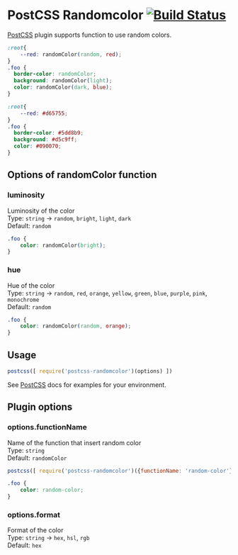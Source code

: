 # PostCSS Randomcolor [![Build Status][ci-img]][ci]

[PostCSS] plugin supports function to use random colors.

[PostCSS]: https://github.com/postcss/postcss
[ci-img]:  https://travis-ci.org/alanev/postcss-randomcolor.svg
[ci]:      https://travis-ci.org/alanev/postcss-randomcolor

```css
:root{
    --red: randomColor(random, red);
}
.foo {
  border-color: randomColor;
  background: randomColor(light);
  color: randomColor(dark, blue);
}
```

```css
:root{
    --red: #d65755;
}
.foo {
  border-color: #5dd8b9;
  background: #d5c9ff;
  color: #090070;
}
```

## Options of randomColor function

### luminosity
Luminosity of the color<br>
Type: `string` -> `random`, `bright`, `light`, `dark`<br>
Default: `random`

```css
.foo {
    color: randomColor(bright);
}
```

### hue
Hue of the color<br>
Type: `string` -> `random`, `red`, `orange`, `yellow`, `green`, `blue`, `purple`, `pink`, `monochrome`<br>
Default: `random`

```css
.foo {
    color: randomColor(random, orange);
}
```

## Usage

```js
postcss([ require('postcss-randomcolor')(options) ])
```

See [PostCSS] docs for examples for your environment.

## Plugin options

### options.functionName
Name of the function that insert random color<br>
Type: `string`<br>
Default: `randomColor`

```js
postcss([ require('postcss-randomcolor')({functionName: 'random-color'}) ])
```
```css
.foo {
    color: random-color;
}
```

### options.format
Format of the color<br>
Type: `string` -> `hex`, `hsl`, `rgb`<br>
Default: `hex`
